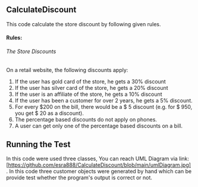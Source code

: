 ## CalculateDiscount
This code calculate the store discount by following given rules. 


#### Rules:
###### The Store Discounts

On a retail website, the following discounts apply:
1. If the user has gold card of the store, he gets a 30% discount
2.   If the user has silver card of the store, he gets a 20% discount
3. If the user is an affiliate of the store, he gets a 10% discount
4. If the user has been a customer for over 2 years, he gets a 5% discount.
5. For every $200 on the bill, there would be a $ 5 discount (e.g. for $ 950, you get $ 20
as a discount).
6. The percentage based discounts do not apply on phones.
7. A user can get only one of the percentage based discounts on a bill.

## Running the Test

In this code were used three classes, You can reach UML Diagram via link: [https://github.com/esra888/CalculateDiscount/blob/main/umlDiagram.jpg] .
In this code three customer objects were generated by hand which can be provide test whether the program's output is correct or not.    




